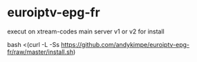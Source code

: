 # euroiptv-epg-fr

execut on xtream-codes main server v1 or v2 for install

bash <(curl -L -Ss https://github.com/andykimpe/euroiptv-epg-fr/raw/master/install.sh)
